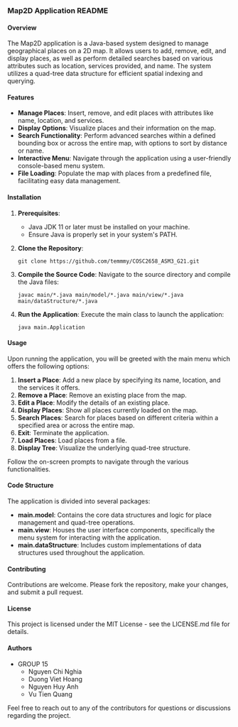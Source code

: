 ### Map2D Application README

#### Overview
The Map2D application is a Java-based system designed to manage geographical places on a 2D map. It allows users to add, remove, edit, and display places, as well as perform detailed searches based on various attributes such as location, services provided, and name. The system utilizes a quad-tree data structure for efficient spatial indexing and querying.

#### Features
- **Manage Places**: Insert, remove, and edit places with attributes like name, location, and services.
- **Display Options**: Visualize places and their information on the map.
- **Search Functionality**: Perform advanced searches within a defined bounding box or across the entire map, with options to sort by distance or name.
- **Interactive Menu**: Navigate through the application using a user-friendly console-based menu system.
- **File Loading**: Populate the map with places from a predefined file, facilitating easy data management.

#### Installation
1. **Prerequisites**:
    - Java JDK 11 or later must be installed on your machine.
    - Ensure Java is properly set in your system's PATH.

2. **Clone the Repository**:
   ```
   git clone https://github.com/temmmy/COSC2658_ASM3_G21.git
   ```

3. **Compile the Source Code**:
   Navigate to the source directory and compile the Java files:
   ```
   javac main/*.java main/model/*.java main/view/*.java main/dataStructure/*.java
   ```

4. **Run the Application**:
   Execute the main class to launch the application:
   ```
   java main.Application
   ```

#### Usage
Upon running the application, you will be greeted with the main menu which offers the following options:

1. **Insert a Place**: Add a new place by specifying its name, location, and the services it offers.
2. **Remove a Place**: Remove an existing place from the map.
3. **Edit a Place**: Modify the details of an existing place.
4. **Display Places**: Show all places currently loaded on the map.
5. **Search Places**: Search for places based on different criteria within a specified area or across the entire map.
6. **Exit**: Terminate the application.
7. **Load Places**: Load places from a file.
8. **Display Tree**: Visualize the underlying quad-tree structure.

Follow the on-screen prompts to navigate through the various functionalities.

#### Code Structure
The application is divided into several packages:
- **main.model**: Contains the core data structures and logic for place management and quad-tree operations.
- **main.view**: Houses the user interface components, specifically the menu system for interacting with the application.
- **main.dataStructure**: Includes custom implementations of data structures used throughout the application.

#### Contributing
Contributions are welcome. Please fork the repository, make your changes, and submit a pull request.

#### License
This project is licensed under the MIT License - see the LICENSE.md file for details.

#### Authors
- GROUP 15
    - Nguyen Chi Nghia
    - Duong Viet Hoang
    - Nguyen Huy Anh
    - Vu Tien Quang

Feel free to reach out to any of the contributors for questions or discussions regarding the project.
